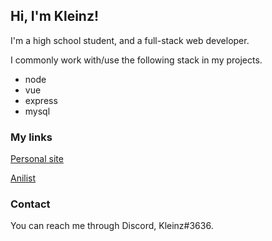 ## Hi, I'm Kleinz!

I'm a high school student, and a full-stack web developer.

I commonly work with/use the following stack in my projects.
* node
* vue
* express
* mysql

### My links

[Personal site](https://kleinz.me)

[Anilist](https://anilist.co/user/Kleinz/)

### Contact
You can reach me through Discord, Kleinz#3636.

